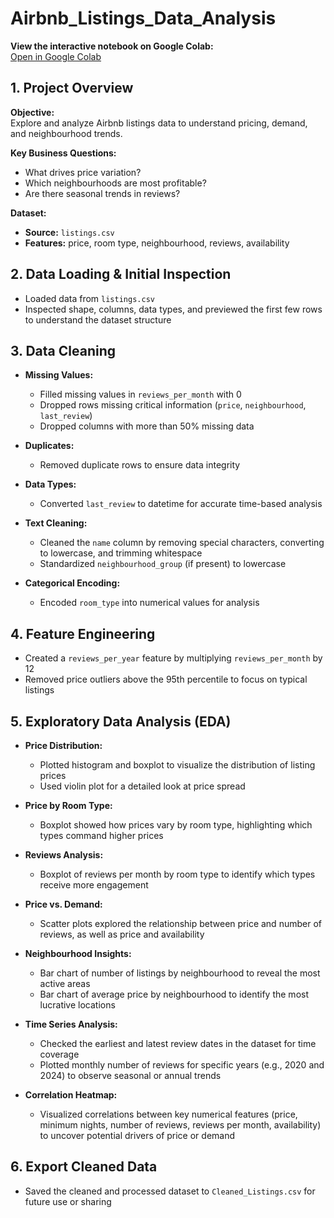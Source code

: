 # Airbnb_Listings_Data_Analysis

**View the interactive notebook on Google Colab:**  
[Open in Google Colab](https://colab.research.google.com/drive/1Hi8XXk1GVdXN4R78jDY3f2KZgaQLjjQz?usp=sharing)

## 1. Project Overview

**Objective:**  
Explore and analyze Airbnb listings data to understand pricing, demand, and neighbourhood trends.

**Key Business Questions:**
- What drives price variation?
- Which neighbourhoods are most profitable?
- Are there seasonal trends in reviews?

**Dataset:**  
- **Source:** `listings.csv`
- **Features:** price, room type, neighbourhood, reviews, availability

## 2. Data Loading & Initial Inspection

- Loaded data from `listings.csv`
- Inspected shape, columns, data types, and previewed the first few rows to understand the dataset structure

## 3. Data Cleaning

- **Missing Values:**
  - Filled missing values in `reviews_per_month` with 0
  - Dropped rows missing critical information (`price`, `neighbourhood`, `last_review`)
  - Dropped columns with more than 50% missing data

- **Duplicates:**
  - Removed duplicate rows to ensure data integrity

- **Data Types:**
  - Converted `last_review` to datetime for accurate time-based analysis

- **Text Cleaning:**
  - Cleaned the `name` column by removing special characters, converting to lowercase, and trimming whitespace
  - Standardized `neighbourhood_group` (if present) to lowercase

- **Categorical Encoding:**
  - Encoded `room_type` into numerical values for analysis

## 4. Feature Engineering

- Created a `reviews_per_year` feature by multiplying `reviews_per_month` by 12
- Removed price outliers above the 95th percentile to focus on typical listings

## 5. Exploratory Data Analysis (EDA)

- **Price Distribution:**
  - Plotted histogram and boxplot to visualize the distribution of listing prices
  - Used violin plot for a detailed look at price spread

- **Price by Room Type:**
  - Boxplot showed how prices vary by room type, highlighting which types command higher prices

- **Reviews Analysis:**
  - Boxplot of reviews per month by room type to identify which types receive more engagement

- **Price vs. Demand:**
  - Scatter plots explored the relationship between price and number of reviews, as well as price and availability

- **Neighbourhood Insights:**
  - Bar chart of number of listings by neighbourhood to reveal the most active areas
  - Bar chart of average price by neighbourhood to identify the most lucrative locations

- **Time Series Analysis:**
  - Checked the earliest and latest review dates in the dataset for time coverage
  - Plotted monthly number of reviews for specific years (e.g., 2020 and 2024) to observe seasonal or annual trends

- **Correlation Heatmap:**
  - Visualized correlations between key numerical features (price, minimum nights, number of reviews, reviews per month, availability) to uncover potential drivers of price or demand

## 6. Export Cleaned Data

- Saved the cleaned and processed dataset to `Cleaned_Listings.csv` for future use or sharing

